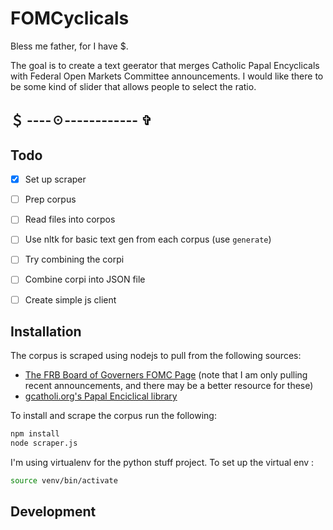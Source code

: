 FOMCyclicals
=============

Bless me father, for I have $.

The goal is to create a text geerator that merges Catholic Papal Encyclicals with Federal Open Markets Committee announcements. I would like there to be some kind of slider that allows people to select the ratio.

## ＄ ----☉------------ ✞

Todo
----

 - [x] Set up scraper
 - [ ] Prep corpus
 - [ ] Read files into corpos
 - [ ] Use nltk for basic text gen from each corpus (use `generate`)
 - [ ] Try combining the corpi
 - [ ] Combine corpi into JSON file
 - [ ] Create simple js client


Installation
-------------

The corpus is scraped using nodejs to pull from the following sources:

 * [The FRB Board of Governers FOMC Page](http://www.federalreserve.gov/monetarypolicy/fomccalendars.htm) (note that I am only pulling recent announcements, and there may be a better resource for these)
 * [gcatholi.org's Papal Enciclical library](http://www.gcatholic.org/documents/data/type-PEN.htm)

To install and scrape the corpus run the following:

```bash
npm install
node scraper.js
```

I'm using virtualenv for the python stuff project. To set up the virtual env :

```bash
source venv/bin/activate
```

Development
-----------
